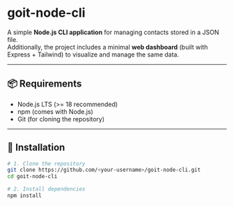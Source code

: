 

# goit-node-cli

A simple **Node.js CLI application** for managing contacts stored in a JSON file.  
Additionally, the project includes a minimal **web dashboard** (built with Express + Tailwind) to visualize and manage the same data.

---

## 📦 Requirements
- Node.js LTS (>= 18 recommended)
- npm (comes with Node.js)
- Git (for cloning the repository)

---

## 🚀 Installation

```bash
# 1. Clone the repository
git clone https://github.com/<your-username>/goit-node-cli.git
cd goit-node-cli

# 2. Install dependencies
npm install
